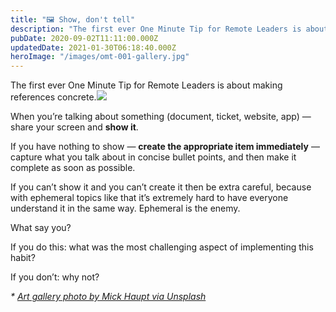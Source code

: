 ```yaml
---
title: "🖼️ Show, don't tell"
description: "The first ever One Minute Tip for Remote Leaders is about making references concrete. When you’re talking about something (document, ticket, website, app) — share your screen and show it. If you ha..."
pubDate: 2020-09-02T11:11:00.000Z
updatedDate: 2021-01-30T06:18:40.000Z
heroImage: "/images/omt-001-gallery.jpg"
---
```

The first ever One Minute Tip for Remote Leaders is about making
references concrete.![](/images/show-dont-tell-gallery.png)

When you’re talking about something (document, ticket,
website, app) — share your screen and **show it**.

If you have nothing to show — **create the appropriate item immediately** — capture what you talk about in concise bullet points,
and then make it complete as soon as possible.

If you can’t show it and you can’t create it then be
extra careful, because with ephemeral topics like that
it’s extremely hard to have everyone understand it in the
same way. Ephemeral is the enemy.

What say you?

If you do this: what was the most challenging aspect of
implementing this habit?

If you don’t: why not?

*\*
[Art gallery photo by Mick Haupt via Unsplash](https://unsplash.com/@rocinante_11?ref=localhost)*